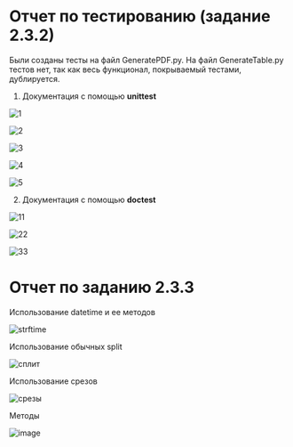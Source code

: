 # Отчет по тестированию (задание 2.3.2)

Были созданы тесты на файл GeneratePDF.py. На файл GenerateTable.py тестов нет, так как весь функционал, покрываемый тестами, дублируется.

1. Документация с помощью **unittest**

![1](https://user-images.githubusercontent.com/103594188/205502650-51699b4f-373a-4018-8ff9-e3af0d7ab519.png)

![2](https://user-images.githubusercontent.com/103594188/205502654-e330f63b-e359-4ed2-98d4-f870fd29890f.png)

![3](https://user-images.githubusercontent.com/103594188/205502655-caf581ab-0b97-4f36-829e-b73759dfe77f.png)

![4](https://user-images.githubusercontent.com/103594188/205502657-bd0cbb7e-e563-4b61-8f73-13846cccacc8.png)

![5](https://user-images.githubusercontent.com/103594188/205502659-3a9abc53-4eb3-4623-8380-047d3f62d36d.png)

2. Документация с помощью **doctest**

![11](https://user-images.githubusercontent.com/103594188/205503923-0d529dfd-db70-49c7-a093-9056c4b5cca0.png)

![22](https://user-images.githubusercontent.com/103594188/205503925-7c3552af-faf6-44bd-a418-0c80ec5438c2.png)

![33](https://user-images.githubusercontent.com/103594188/205503926-2e490e8f-ae9a-4db7-9567-ed09dc586cf6.png)


# Отчет по заданию 2.3.3

Использование datetime и ее методов

![strftime](https://user-images.githubusercontent.com/103594188/205509726-123ea7f2-55e5-48c7-8992-ceb621e016da.png)

Использование обычных split

![сплит](https://user-images.githubusercontent.com/103594188/205509730-cc640039-bbf1-4111-ad2a-5ebc7d331c7f.png)

Использование срезов

![срезы](https://user-images.githubusercontent.com/103594188/205509731-73efb045-9ffd-4d59-b38a-c9eec574e797.png)

Методы

![image](https://user-images.githubusercontent.com/103594188/205509794-c655ba30-9a6d-4e92-bd7c-8bb930a626aa.png)
